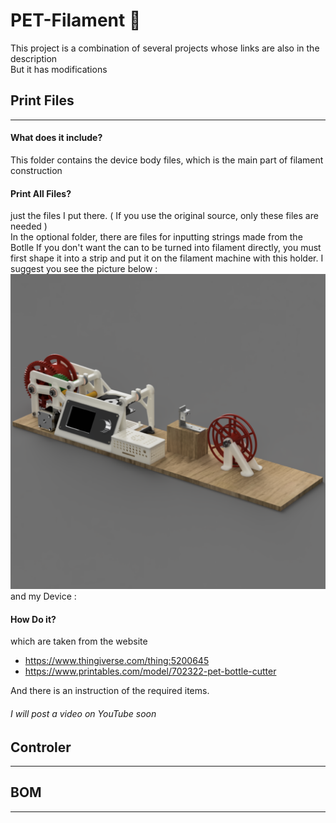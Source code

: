 # PET-Filament 🔧

This project is a combination of several projects whose links are also in the description<br />But it has modifications

## Print Files

---

#### What does it include?

This folder contains the device body files, which is the main part of filament construction

#### Print All Files?

just the files I put there. ( If you use the original source, only these files are needed )</br>
In the optional folder, there are files for inputting strings made from the Botlle
If you don't want the can to be turned into filament directly, you must first shape it into a strip and put it on the filament machine with this holder.
I suggest you see the picture below :
![alt text](Images/BodyModel.png)
and my Device :

#### How Do it?

which are taken from the website

- <https://www.thingiverse.com/thing:5200645>
- <https://www.printables.com/model/702322-pet-bottle-cutter>

And there is an instruction of the required items.

###### I will post a video on YouTube soon

## Controler

---

## BOM

---
